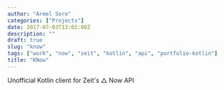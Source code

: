 ```yaml
---
author: "Armel Soro"
categories: ["Projects"]
date: 2017-07-03T13:02:00Z
description: ""
draft: true
slug: "know"
tags: ["work", "now", "zeit", "kotlin", "api", "portfolio-kotlin"]
title: "KNow"
---
```



Unofficial Kotlin client for Zeit's △ Now API

